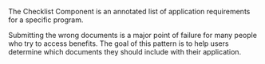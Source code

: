 The Checklist Component is an annotated list of application requirements for a specific program.

Submitting the wrong documents is a major point of failure for many people who try to access benefits. The goal of this pattern is to help users determine which documents they should include with their application.
